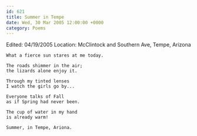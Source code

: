 ```yaml
---
id: 621
title: Summer in Tempe
date: Wed, 30 Mar 2005 12:00:00 +0000
category: Poems
---
```


Edited: 04/19/2005
Location: McClintock and Southern Ave, Tempe, Arizona

    What a fierce sun stares at me today.

    The roads shimmer in the air;  
    the lizards alone enjoy it.

    Through my tinted lenses  
    I watch the girls go by...

    Everyone talks of Fall  
    as if Spring had never been.

    The cup of water in my hand  
    is already warm!

    Summer, in Tempe, Ariona.



